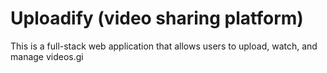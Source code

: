 # Uploadify (video sharing platform)

This is a full-stack web application that allows users to upload, watch, and manage videos.gi